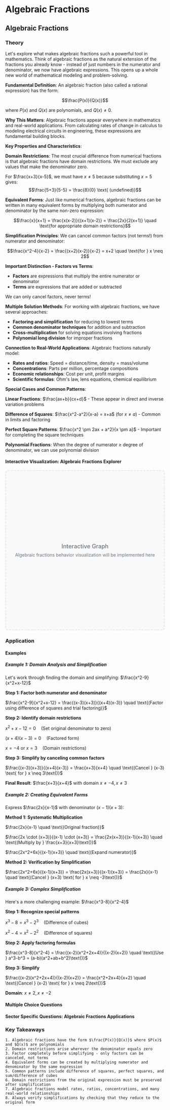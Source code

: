 # Algebraic Fractions

## Algebraic Fractions

### Theory

Let's explore what makes algebraic fractions such a powerful tool in mathematics. Think of algebraic fractions as the natural extension of the fractions you already know - instead of just numbers in the numerator and denominator, we now have algebraic expressions. This opens up a whole new world of mathematical modeling and problem-solving.

**Fundamental Definition**: An algebraic fraction (also called a rational expression) has the form:

$$\frac{P(x)}{Q(x)}$$

where $P(x)$ and $Q(x)$ are polynomials, and $Q(x) \neq 0$.

**Why This Matters**: Algebraic fractions appear everywhere in mathematics and real-world applications. From calculating rates of change in calculus to modeling electrical circuits in engineering, these expressions are fundamental building blocks.

**Key Properties and Characteristics**:

**Domain Restrictions**: The most crucial difference from numerical fractions is that algebraic fractions have domain restrictions. We must exclude any values that make the denominator zero.

For $\frac{x+3}{x-5}$, we must have $x \neq 5$ because substituting $x = 5$ gives:
$$\frac{5+3}{5-5} = \frac{8}{0} \text{ (undefined)}$$

**Equivalent Forms**: Just like numerical fractions, algebraic fractions can be written in many equivalent forms by multiplying both numerator and denominator by the same non-zero expression:

$$\frac{x}{x+1} = \frac{x(x-2)}{(x+1)(x-2)} = \frac{2x}{2(x+1)} \quad \text{for appropriate domain restrictions}$$

**Simplification Principles**: We can cancel common factors (not terms!) from numerator and denominator:

$$\frac{x^2-4}{x-2} = \frac{(x+2)(x-2)}{x-2} = x+2 \quad \text{for } x \neq 2$$

**Important Distinction - Factors vs Terms**: 
- **Factors** are expressions that multiply the entire numerator or denominator
- **Terms** are expressions that are added or subtracted

We can only cancel factors, never terms!

**Multiple Solution Methods**: For working with algebraic fractions, we have several approaches:
- **Factoring and simplification** for reducing to lowest terms
- **Common denominator techniques** for addition and subtraction
- **Cross-multiplication** for solving equations involving fractions
- **Polynomial long division** for improper fractions

**Connection to Real-World Applications**: Algebraic fractions naturally model:
- **Rates and ratios**: Speed = distance/time, density = mass/volume
- **Concentrations**: Parts per million, percentage compositions
- **Economic relationships**: Cost per unit, profit margins
- **Scientific formulas**: Ohm's law, lens equations, chemical equilibrium

**Special Cases and Common Patterns**:

**Linear Fractions**: $\frac{ax+b}{cx+d}$ - These appear in direct and inverse variation problems

**Difference of Squares**: $\frac{x^2-a^2}{x-a} = x+a$ (for $x \neq a$) - Common in limits and factoring

**Perfect Square Patterns**: $\frac{x^2 \pm 2ax + a^2}{x \pm a}$ - Important for completing the square techniques

**Polynomial Fractions**: When the degree of numerator ≥ degree of denominator, we can use polynomial division

#### Interactive Visualization: Algebraic Fractions Explorer

<div id="algebraic-fractions-container" class="visualization-container" style="height: 500px; display: flex; align-items: center; justify-content: center; background-color: #f8f9fa; border: 2px dashed #dee2e6; border-radius: 8px;">
    <div style="text-align: center; color: #6c757d; font-size: 18px; font-weight: 500;">
        Interactive Graph
        <div style="font-size: 14px; margin-top: 8px; font-weight: normal;">
            Algebraic fractions behavior visualization will be implemented here
        </div>
    </div>
</div>

### Application

#### Examples

##### Example 1: Domain Analysis and Simplification
Let's work through finding the domain and simplifying: $\frac{x^2-9}{x^2+x-12}$

**Step 1: Factor both numerator and denominator**

$\frac{x^2-9}{x^2+x-12} = \frac{(x-3)(x+3)}{(x+4)(x-3)} \quad \text{(Factor using difference of squares and trial factoring)}$

**Step 2: Identify domain restrictions**

$x^2+x-12 = 0 \quad \text{(Set original denominator to zero)}$

$(x+4)(x-3) = 0 \quad \text{(Factored form)}$

$x = -4 \text{ or } x = 3 \quad \text{(Domain restrictions)}$

**Step 3: Simplify by canceling common factors**

$\frac{(x-3)(x+3)}{(x+4)(x-3)} = \frac{x+3}{x+4} \quad \text{(Cancel } (x-3) \text{ for } x \neq 3\text{)}$

**Final Result**: $\frac{x+3}{x+4}$ with domain $x \neq -4, x \neq 3$

##### Example 2: Creating Equivalent Forms
Express $\frac{2x}{x-1}$ with denominator $(x-1)(x+3)$:

**Method 1: Systematic Multiplication**

$\frac{2x}{x-1} \quad \text{(Original fraction)}$

$\frac{2x \cdot (x+3)}{(x-1) \cdot (x+3)} = \frac{2x(x+3)}{(x-1)(x+3)} \quad \text{(Multiply by } \frac{x+3}{x+3}\text{)}$

$\frac{2x^2+6x}{(x-1)(x+3)} \quad \text{(Expand numerator)}$

**Method 2: Verification by Simplification**

$\frac{2x^2+6x}{(x-1)(x+3)} = \frac{2x(x+3)}{(x-1)(x+3)} = \frac{2x}{x-1} \quad \text{(Cancel } (x+3) \text{ for } x \neq -3\text{)}$

##### Example 3: Complex Simplification
Here's a more challenging example: $\frac{x^3-8}{x^2-4}$

**Step 1: Recognize special patterns**

$x^3-8 = x^3-2^3 \quad \text{(Difference of cubes)}$

$x^2-4 = x^2-2^2 \quad \text{(Difference of squares)}$

**Step 2: Apply factoring formulas**

$\frac{x^3-8}{x^2-4} = \frac{(x-2)(x^2+2x+4)}{(x-2)(x+2)} \quad \text{(Use } a^3-b^3 = (a-b)(a^2+ab+b^2)\text{)}$

**Step 3: Simplify**

$\frac{(x-2)(x^2+2x+4)}{(x-2)(x+2)} = \frac{x^2+2x+4}{x+2} \quad \text{(Cancel } (x-2) \text{ for } x \neq 2\text{)}$

**Domain**: $x \neq 2, x \neq -2$

#### Multiple Choice Questions

<div id="algebraic-fractions-mcq" class="quiz-container"></div>

<script>
document.addEventListener('DOMContentLoaded', function() {
    const quizData = {
        title: "Algebraic Fractions Practice",
        questions: [
            {
                text: "What is the domain of \\(\\frac{x+2}{x^2-16}\\)?",
                options: ["All real numbers", "\\(x \\neq 4\\)", "\\(x \\neq \\pm 4\\)", "\\(x \\neq -2\\)"],
                correctIndex: 2,
                explanation: "Factor the denominator: \\(x^2-16 = (x-4)(x+4)\\). The fraction is undefined when the denominator equals zero, so \\(x \\neq 4\\) and \\(x \\neq -4\\).",
                difficulty: "Basic"
            },
            {
                text: "Simplify: \\(\\frac{x^2-1}{x-1}\\)",
                options: ["\\(x+1\\)", "\\(x-1\\)", "\\(x+1\\) for \\(x \\neq 1\\)", "Cannot be simplified"],
                correctIndex: 2,
                explanation: "Factor the numerator: \\(x^2-1 = (x-1)(x+1)\\). So \\(\\frac{x^2-1}{x-1} = \\frac{(x-1)(x+1)}{x-1} = x+1\\) for \\(x \\neq 1\\). The domain restriction must be preserved.",
                difficulty: "Intermediate"
            },
            {
                text: "Which of the following is equivalent to \\(\\frac{3x}{x+2}\\)?",
                options: ["\\(\\frac{6x^2}{2x(x+2)}\\)", "\\(\\frac{3x(x-1)}{(x+2)(x-1)}\\)", "\\(\\frac{9x}{3(x+2)}\\)", "All of the above"],
                correctIndex: 3,
                explanation: "All three expressions simplify to \\(\\frac{3x}{x+2}\\) when common factors are canceled, making them equivalent (with appropriate domain restrictions).",
                difficulty: "Intermediate"
            },
            {
                text: "What happens to \\(\\frac{x^2+3x+2}{x+1}\\) when simplified?",
                options: ["\\(x+2\\)", "\\(x+1\\)", "\\(x+2\\) for \\(x \\neq -1\\)", "\\(\\frac{x^2+2}{1}\\)"],
                correctIndex: 2,
                explanation: "Factor the numerator: \\(x^2+3x+2 = (x+1)(x+2)\\). So \\(\\frac{x^2+3x+2}{x+1} = \\frac{(x+1)(x+2)}{x+1} = x+2\\) for \\(x \\neq -1\\).",
                difficulty: "Advanced"
            }
        ]
    };
    MCQQuiz.create('algebraic-fractions-mcq', quizData);
});
</script>

#### Sector Specific Questions: Algebraic Fractions Applications

<div id="algebraic-fractions-identity-container"></div>

<script>
document.addEventListener('DOMContentLoaded', function() {
    const algebraicFractionsContent = {
        "title": "Algebraic Fractions: Applications",
        "intro_content": `<p>Algebraic fractions are fundamental in modeling real-world relationships where one quantity depends on another through division. From scientific formulas like gas laws to economic models of supply and demand, algebraic fractions provide precise mathematical descriptions of proportional relationships and rates of change.</p>`,
        "questions": [
            {
                "category": "scientific",
                "title": "Chemistry: Concentration Calculations",
                "content": `The concentration of a solution is given by \\(C = \\frac{n}{V}\\) where \\(n\\) is moles of solute and \\(V\\) is volume. If a reaction increases the volume according to \\(V = t^2 + 2t\\) and moles follow \\(n = 3t + 6\\), find the concentration as a function of time.`,
                "answer": `<p>Substitute the expressions into the concentration formula:</p>
                <p>\\(C = \\frac{n}{V} = \\frac{3t + 6}{t^2 + 2t}\\)</p>
                <p>Factor both numerator and denominator:</p>
                <p>\\(C = \\frac{3(t + 2)}{t(t + 2)}\\)</p>
                <p>Simplify by canceling common factors:</p>
                <p>\\(C = \\frac{3}{t}\\) for \\(t \\neq 0, t \\neq -2\\)</p>
                <p>The concentration is \\(\\frac{3}{t}\\) mol/L for valid time values</p>`
            },
            {
                "category": "engineering",
                "title": "Mechanical Engineering: Gear Ratio Optimization",
                "content": `The efficiency of a gear system is modeled by \\(\\eta = \\frac{r^2 - 4}{r^2 + 2r - 8}\\) where \\(r\\) is the radius ratio. Simplify this expression and find its domain.`,
                "answer": `<p>Factor the numerator and denominator:</p>
                <p>Numerator: \\(r^2 - 4 = (r-2)(r+2)\\)</p>
                <p>Denominator: \\(r^2 + 2r - 8 = (r+4)(r-2)\\)</p>
                <p>\\(\\eta = \\frac{(r-2)(r+2)}{(r+4)(r-2)}\\)</p>
                <p>Cancel common factors: \\(\\eta = \\frac{r+2}{r+4}\\) for \\(r \\neq 2\\)</p>
                <p>Domain restrictions: \\(r \\neq -4, r \\neq 2\\)</p>
                <p>Simplified efficiency: \\(\\eta = \\frac{r+2}{r+4}\\)</p>`
            },
            {
                "category": "financial",
                "title": "Finance: Return on Investment Analysis",
                "content": `An investment's return rate is given by \\(R = \\frac{P^2 - 100P}{P^2 - 10000}\\) where \\(P\\) is the principal amount in hundreds. Simplify this expression.`,
                "answer": `<p>Factor numerator and denominator:</p>
                <p>Numerator: \\(P^2 - 100P = P(P - 100)\\)</p>
                <p>Denominator: \\(P^2 - 10000 = P^2 - 100^2 = (P-100)(P+100)\\)</p>
                <p>\\(R = \\frac{P(P - 100)}{(P-100)(P+100)}\\)</p>
                <p>Cancel common factors: \\(R = \\frac{P}{P+100}\\) for \\(P \\neq 100\\)</p>
                <p>Domain: \\(P \\neq \\pm 100\\) (excluding negative values makes physical sense)</p>
                <p>Simplified return rate: \\(R = \\frac{P}{P+100}\\)</p>`
            },
            {
                "category": "creative",
                "title": "Computer Graphics: Aspect Ratio Calculations",
                "content": `A display's aspect ratio function is \\(A = \\frac{w^2 + 6w + 9}{w + 3}\\) where \\(w\\) is the width parameter. Simplify this expression for the graphics pipeline.`,
                "answer": `<p>Recognize the numerator as a perfect square:</p>
                <p>\\(w^2 + 6w + 9 = (w + 3)^2\\)</p>
                <p>\\(A = \\frac{(w + 3)^2}{w + 3}\\)</p>
                <p>Cancel common factors:</p>
                <p>\\(A = w + 3\\) for \\(w \\neq -3\\)</p>
                <p>Domain restriction: \\(w \\neq -3\\)</p>
                <p>Simplified aspect ratio: \\(A = w + 3\\)</p>`
            }
        ]
    };
    MathQuestionModule.render(algebraicFractionsContent, 'algebraic-fractions-identity-container');
});
</script>

### Key Takeaways

```{important}
1. Algebraic fractions have the form $\frac{P(x)}{Q(x)}$ where $P(x)$ and $Q(x)$ are polynomials
2. Domain restrictions arise wherever the denominator equals zero
3. Factor completely before simplifying - only factors can be canceled, not terms
4. Equivalent forms can be created by multiplying numerator and denominator by the same expression
5. Common patterns include difference of squares, perfect squares, and sum/difference of cubes
6. Domain restrictions from the original expression must be preserved after simplification
7. Algebraic fractions model rates, ratios, concentrations, and many real-world relationships
8. Always verify simplifications by checking that they reduce to the original form
```